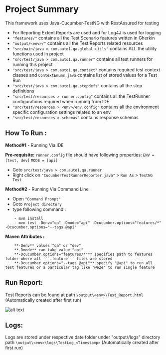 # Project Summary

This framework uses Java-Cucumber-TestNG with RestAssured for testing

- For Reporting Extent Reports are used and for Log4J is used for logging 
- ```"features/"``` contains all the Test Scenario features written in Gherkin
- ```"output/<env>/"``` contains all the Test Reports related resources
- ```"src/main/java > com.auto1.qa.global.utils"``` contains ALL the utility functions used in project
- ```"src/test/java > com.auto1.qa.runner"``` contains all test runners for running this project
- ```"src/test/java > com.auto1.qa.context"``` contains required test context classes and ```ContextEnums.java``` contains list of stored values for a Test Run
- ```"src/test/java > com.auto1.qa.stepdefs"``` contains all the step definitions
- ```"src/test/resources > runner.config"``` contains all the TestRunner configurations required when running from IDE
- ```"src/test/resources > <env>/env.config"``` contains all the environment specific configuration settings related to an env
- ```"src/test/resources > schemas"``` contains response schemas


## How To Run :

**Method#1** - Running Via IDE
 
 **Pre-requisite:**
 ```runner.config``` file should have following properties:
 ```ENV	= [test, dev]```
 ```MODE = [api]```
 
 - Goto ```src/test/java > com.auto1.qa.runner```
 - Right click on ```"CucumberTestRunnerReporter.java"``` > ```Run As``` > ```TestNG Test```
 
 
**Method#2** - Running Via Command Line
 - Open ```"Command Prompt"```
 - Goto ```Project directory```
 - type following command : 
 > 
 		- mvn install
 		- mvn test -Denv="qa" -Dmode="api" -Dcucumber.options="features/*" -Dcucumber.options="--tags @api" 
 		
**Maven Attributes :**  
 > 
 		**-Denv** values "qa" or "dev"  
 		**-Dmode** can take value "api"  
 		**-Dcucumber.options="features/*"** specifies path to features folder where all ```.feature``` files are stored  
 		**-Dcucumber.options="--tags @api"** specify "@api" to run all test features or a particular tag like "@e2e" to run single feature  

 		
## Run Report: 
Test Reports can be found at path ```\output\<env>\Test_Report.html``` (Automatically created after first run) 

![alt text](https://raw.githubusercontent.com/far11ven/auto1-test-assessment/develop/src/test/resources/images/Screenshot_TestReport.png)

## Logs: 

Logs are stored under respective date folder under "output/<env>/logs" directory path ```\output\<env>\logs\TestLog_<Timestamp>``` (Automatically created after first run)
